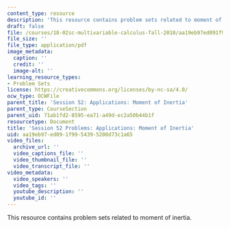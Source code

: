 ```yaml
---
content_type: resource
description: 'This resource contains problem sets related to moment of inertia. '
draft: false
file: /courses/18-02sc-multivariable-calculus-fall-2010/aa19eb97ed091f9954395208d73c1a65_MIT18_02SC_pb_37_quest.pdf
file_size: ''
file_type: application/pdf
image_metadata:
  caption: ''
  credit: ''
  image-alt: ''
learning_resource_types:
- Problem Sets
license: https://creativecommons.org/licenses/by-nc-sa/4.0/
ocw_type: OCWFile
parent_title: 'Session 52: Applications: Moment of Inertia'
parent_type: CourseSection
parent_uid: 71ab1fd2-8595-ea71-a49d-ec2a50b44b1f
resourcetype: Document
title: 'Session 52 Problems: Applications: Moment of Inertia'
uid: aa19eb97-ed09-1f99-5439-5208d73c1a65
video_files:
  archive_url: ''
  video_captions_file: ''
  video_thumbnail_file: ''
  video_transcript_file: ''
video_metadata:
  video_speakers: ''
  video_tags: ''
  youtube_description: ''
  youtube_id: ''
---
```

This resource contains problem sets related to moment of inertia.